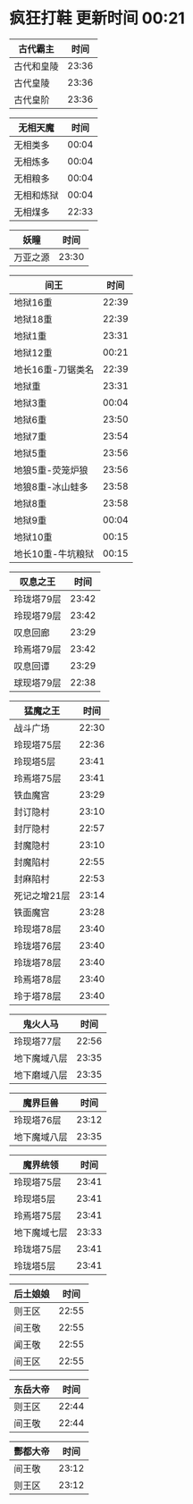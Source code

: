 # 疯狂打鞋 更新时间 00:21

| 古代霸主   | 时间    |
|--------|-------|
| 古代和皇陵 | 23:36 |
| 古代皇陵 | 23:36 |
| 古代皇阶 | 23:36 |

| 无相天魔   | 时间    |
|--------|-------|
| 无相类多 | 00:04 |
| 无相炼多 | 00:04 |
| 无相粮多 | 00:04 |
| 无相和炼狱 | 00:04 |
| 无相煤多 | 22:33 |

| 妖瞳   | 时间    |
|--------|-------|
| 万亚之源 | 23:30 |

| 间王   | 时间    |
|--------|-------|
| 地狱16重 | 22:39 |
| 地狱18重 | 22:39 |
| 地狱1重 | 23:31 |
| 地狱12重 | 00:21 |
| 地长16重-刀锯类名 | 22:39 |
| 地狱重 | 23:31 |
| 地狱3重 | 00:04 |
| 地狱6重 | 23:50 |
| 地狱7重 | 23:54 |
| 地狱5重 | 23:56 |
| 地狼5重-荧笼炉狼 | 23:56 |
| 地狼8重-冰山蛙多 | 23:58 |
| 地狱8重 | 23:58 |
| 地狱9重 | 00:04 |
| 地狱10重 | 00:15 |
| 地长10重-牛坑粮狱 | 00:15 |

| 叹息之王   | 时间    |
|--------|-------|
| 玲珑塔79层 | 23:42 |
| 玲现塔79层 | 23:42 |
| 叹息回廊 | 23:29 |
| 玲焉塔79层 | 23:42 |
| 叹息回谭 | 23:29 |
| 球现塔79层 | 22:38 |

| 猛魔之王   | 时间    |
|--------|-------|
| 战斗广场 | 22:30 |
| 玲现塔75层 | 22:36 |
| 玲现塔5层 | 23:41 |
| 玲焉塔75层 | 23:41 |
| 铁血魔宫 | 23:29 |
| 封订隐村 | 23:10 |
| 封厅隐村 | 22:57 |
| 封魔隐村 | 23:10 |
| 封魔陷村 | 22:55 |
| 封麻陷村 | 22:53 |
| 死记之增21层 | 23:14 |
| 铁面魔宫 | 23:28 |
| 玲现塔78层 | 23:40 |
| 玲珑塔76层 | 23:40 |
| 玲珑塔78层 | 23:40 |
| 玲焉塔78层 | 23:40 |
| 玲于塔78层 | 23:40 |

| 鬼火人马   | 时间    |
|--------|-------|
| 玲现塔77层 | 22:56 |
| 地下魔域八层 | 23:35 |
| 地下磨域八层 | 23:35 |

| 魔界巨兽   | 时间    |
|--------|-------|
| 玲现塔76层 | 23:12 |
| 地下魔域八层 | 23:35 |

| 魔界统领   | 时间    |
|--------|-------|
| 玲现塔75层 | 23:41 |
| 玲现塔5层 | 23:41 |
| 玲焉塔75层 | 23:41 |
| 地下魔域七层 | 23:33 |
| 玲珑塔75层 | 23:41 |
| 玲珑塔5层 | 23:41 |

| 后土娘娘   | 时间    |
|--------|-------|
| 则王区 | 22:55 |
| 间王敬 | 22:55 |
| 闻王敬 | 22:55 |
| 间王区 | 22:55 |

| 东岳大帝   | 时间    |
|--------|-------|
| 则王区 | 22:44 |
| 间王敬 | 22:44 |

| 酆都大帝   | 时间    |
|--------|-------|
| 间王敬 | 23:12 |
| 则王区 | 23:12 |